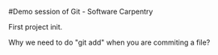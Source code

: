 #Demo session of Git - Software Carpentry

First project init.

Why we need to do "git add" when you are commiting a file?
